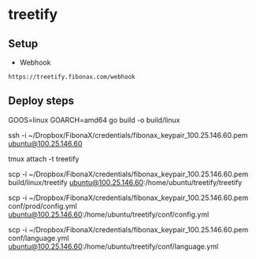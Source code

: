 # treetify

## Setup
- Webhook
```
https://treetify.fibonax.com/webhook
```

## Deploy steps

GOOS=linux GOARCH=amd64 go build -o build/linux

ssh -i ~/Dropbox/FibonaX/credentials/fibonax_keypair_100.25.146.60.pem ubuntu@100.25.146.60

tmux attach -t treetify

scp -i ~/Dropbox/FibonaX/credentials/fibonax_keypair_100.25.146.60.pem build/linux/treetify ubuntu@100.25.146.60:/home/ubuntu/treetify/treetify

scp -i ~/Dropbox/FibonaX/credentials/fibonax_keypair_100.25.146.60.pem conf/prod/config.yml ubuntu@100.25.146.60:/home/ubuntu/treetify/conf/config.yml

scp -i ~/Dropbox/FibonaX/credentials/fibonax_keypair_100.25.146.60.pem conf/language.yml ubuntu@100.25.146.60:/home/ubuntu/treetify/conf/language.yml